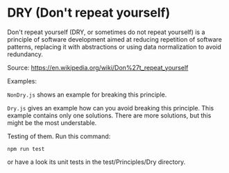 # DRY (Don't repeat yourself)

Don't repeat yourself (DRY, or sometimes do not repeat yourself) is a principle of software development aimed at reducing repetition of software patterns, replacing it with abstractions or using data normalization to avoid redundancy.

Source: https://en.wikipedia.org/wiki/Don%27t_repeat_yourself

Examples:

`NonDry.js` shows an example for breaking this principle.

`Dry.js` gives an example how can you avoid breaking this principle. This example contains only one solutions. There are more solutions, but this might be the most understable.

Testing of them. Run this command:

`npm run test`

or have a look its unit tests in the test/Principles/Dry directory.
